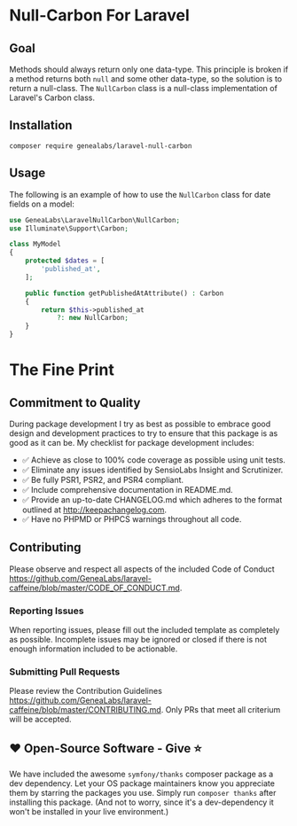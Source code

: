 # Null-Carbon For Laravel

## Goal
Methods should always return only one data-type. This principle is broken if a
method returns both `null` and some other data-type, so the solution is to
return a null-class. The `NullCarbon` class is a null-class implementation of
Laravel's Carbon class.

## Installation
```
composer require genealabs/laravel-null-carbon
```

## Usage
The following is an example of how to use the `NullCarbon` class for date fields
on a model:
```php
use GeneaLabs\LaravelNullCarbon\NullCarbon;
use Illuminate\Support\Carbon;

class MyModel
{
    protected $dates = [
        'published_at',
    ];

    public function getPublishedAtAttribute() : Carbon
    {
        return $this->published_at
            ?: new NullCarbon;
    }
}
```

# The Fine Print
## Commitment to Quality
During package development I try as best as possible to embrace good design and
development practices to try to ensure that this package is as good as it can
be. My checklist for package development includes:

-   ✅ Achieve as close to 100% code coverage as possible using unit tests.
-   ✅ Eliminate any issues identified by SensioLabs Insight and Scrutinizer.
-   ✅ Be fully PSR1, PSR2, and PSR4 compliant.
-   ✅ Include comprehensive documentation in README.md.
-   ✅ Provide an up-to-date CHANGELOG.md which adheres to the format outlined
    at <http://keepachangelog.com>.
-   ✅ Have no PHPMD or PHPCS warnings throughout all code.

## Contributing
Please observe and respect all aspects of the included Code of Conduct
<https://github.com/GeneaLabs/laravel-caffeine/blob/master/CODE_OF_CONDUCT.md>.

### Reporting Issues
When reporting issues, please fill out the included template as completely as
possible. Incomplete issues may be ignored or closed if there is not enough
information included to be actionable.

### Submitting Pull Requests
Please review the Contribution Guidelines <https://github.com/GeneaLabs/laravel-caffeine/blob/master/CONTRIBUTING.md>.
Only PRs that meet all criterium will be accepted.

## ❤️ Open-Source Software - Give ⭐️
We have included the awesome `symfony/thanks` composer package as a dev
dependency. Let your OS package maintainers know you appreciate them by starring
the packages you use. Simply run `composer thanks` after installing this
package. (And not to worry, since it's a dev-dependency it won't be installed in
your live environment.)
